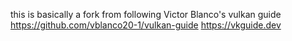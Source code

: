 this is basically a fork from following Victor Blanco's vulkan guide 
https://github.com/vblanco20-1/vulkan-guide 
https://vkguide.dev
